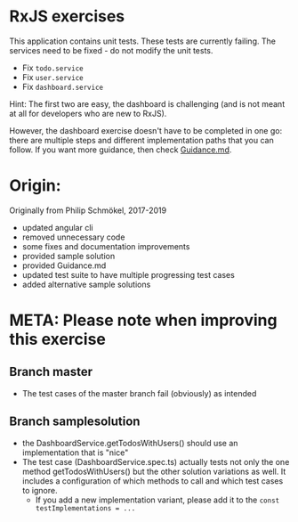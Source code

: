 
# RxJS exercises

This application contains unit tests. These tests are currently failing. 
The services need to be fixed - do not modify the unit tests.

* Fix `todo.service`
* Fix `user.service`
* Fix `dashboard.service`

Hint: The first two are easy, the dashboard is challenging 
(and is not meant at all for developers who are new to RxJS).

However, the dashboard exercise doesn't have to be completed in
one go: there are multiple steps and different implementation
paths that you can follow. If you want more guidance, then
check [Guidance.md](./Guidance.md).

# Origin:

Originally from Philip Schmökel, 2017-2019

* updated angular cli
* removed unnecessary code
* some fixes and documentation improvements
* provided sample solution
* provided Guidance.md
* updated test suite to have multiple progressing test cases 
* added alternative sample solutions

# META: Please note when improving this exercise

## Branch master

* The test cases of the master branch fail (obviously) as intended

## Branch samplesolution

* the DashboardService.getTodosWithUsers() should use an implementation that is "nice"
* The test case (DashboardService.spec.ts) actually tests not only the one method getTodosWithUsers() but the other solution variations as well.
  It includes a configuration of which methods to call and which test cases to ignore.
  * If you add a new implementation variant, please add it to the `const testImplementations = ...`
